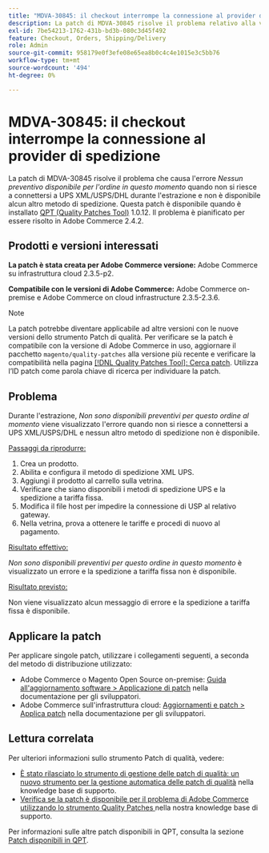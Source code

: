 ```yaml
---
title: "MDVA-30845: il checkout interrompe la connessione al provider di spedizione"
description: La patch di MDVA-30845 risolve il problema relativo alla visualizzazione dell'errore *Non sono disponibili virgolette per l'ordine in questo momento* quando non si riesce a connettersi a UPS XML/USPS/DHL durante il check-out e non è disponibile alcun altro metodo di spedizione. Questa patch è disponibile quando è installato [Quality Patches Tool (QPT)](/help/announcements/adobe-commerce-announcements/magento-quality-patches-released-new-tool-to-self-serve-quality-patches.md) 1.0.12. Il problema è pianificato per essere risolto in Adobe Commerce 2.4.2.
exl-id: 7be54213-1762-431b-bd3b-080c3d45f492
feature: Checkout, Orders, Shipping/Delivery
role: Admin
source-git-commit: 958179e0f3efe08e65ea8b0c4c4e1015e3c5bb76
workflow-type: tm+mt
source-wordcount: '494'
ht-degree: 0%

---
```


# MDVA-30845: il checkout interrompe la connessione al provider di spedizione

La patch di MDVA-30845 risolve il problema che causa l&#39;errore *Nessun preventivo disponibile per l&#39;ordine in questo momento* quando non si riesce a connettersi a UPS XML/USPS/DHL durante l&#39;estrazione e non è disponibile alcun altro metodo di spedizione. Questa patch è disponibile quando è installato [QPT (Quality Patches Tool)](/help/announcements/adobe-commerce-announcements/magento-quality-patches-released-new-tool-to-self-serve-quality-patches.md) 1.0.12. Il problema è pianificato per essere risolto in Adobe Commerce 2.4.2.

## Prodotti e versioni interessati

**La patch è stata creata per Adobe Commerce versione:** Adobe Commerce su infrastruttura cloud 2.3.5-p2.

**Compatibile con le versioni di Adobe Commerce:** Adobe Commerce on-premise e Adobe Commerce on cloud infrastructure 2.3.5-2.3.6.

>[!NOTE]
>
>La patch potrebbe diventare applicabile ad altre versioni con le nuove versioni dello strumento Patch di qualità. Per verificare se la patch è compatibile con la versione di Adobe Commerce in uso, aggiornare il pacchetto `magento/quality-patches` alla versione più recente e verificare la compatibilità nella pagina [[!DNL Quality Patches Tool]: Cerca patch](https://devdocs.magento.com/quality-patches/tool.html#patch-grid). Utilizza l’ID patch come parola chiave di ricerca per individuare la patch.

## Problema

Durante l&#39;estrazione, *Non sono disponibili preventivi per questo ordine al momento* viene visualizzato l&#39;errore quando non si riesce a connettersi a UPS XML/USPS/DHL e nessun altro metodo di spedizione non è disponibile.

<u>Passaggi da riprodurre:</u>

1. Crea un prodotto.
1. Abilita e configura il metodo di spedizione XML UPS.
1. Aggiungi il prodotto al carrello sulla vetrina.
1. Verificare che siano disponibili i metodi di spedizione UPS e la spedizione a tariffa fissa.
1. Modifica il file host per impedire la connessione di USP al relativo gateway.
1. Nella vetrina, prova a ottenere le tariffe e procedi di nuovo al pagamento.

<u>Risultato effettivo:</u>

*Non sono disponibili preventivi per questo ordine in questo momento* è visualizzato un errore e la spedizione a tariffa fissa non è disponibile.

<u>Risultato previsto:</u>

Non viene visualizzato alcun messaggio di errore e la spedizione a tariffa fissa è disponibile.

## Applicare la patch

Per applicare singole patch, utilizzare i collegamenti seguenti, a seconda del metodo di distribuzione utilizzato:

* Adobe Commerce o Magento Open Source on-premise: [Guida all&#39;aggiornamento software > Applicazione di patch](https://devdocs.magento.com/guides/v2.4/comp-mgr/patching/mqp.html) nella documentazione per gli sviluppatori.
* Adobe Commerce sull&#39;infrastruttura cloud: [Aggiornamenti e patch > Applica patch](https://devdocs.magento.com/cloud/project/project-patch.html) nella documentazione per gli sviluppatori.


## Lettura correlata

Per ulteriori informazioni sullo strumento Patch di qualità, vedere:

* [È stato rilasciato lo strumento di gestione delle patch di qualità: un nuovo strumento per la gestione automatica delle patch di qualità](/help/announcements/adobe-commerce-announcements/magento-quality-patches-released-new-tool-to-self-serve-quality-patches.md) nella knowledge base di supporto.
* [Verifica se la patch è disponibile per il problema di Adobe Commerce utilizzando lo strumento Quality Patches ](/help/support-tools/patches-available-in-qpt-tool/check-patch-for-magento-issue-with-magento-quality-patches.md) nella nostra knowledge base di supporto.

Per informazioni sulle altre patch disponibili in QPT, consulta la sezione [Patch disponibili in QPT](https://support.magento.com/hc/en-us/sections/360010506631-Patches-available-in-MQP-tool-).
